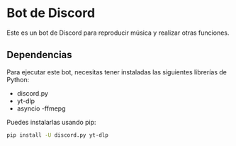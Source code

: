 # Bot de Discord

Este es un bot de Discord para reproducir música y realizar otras funciones.

## Dependencias

Para ejecutar este bot, necesitas tener instaladas las siguientes librerías de Python:

- discord.py
- yt-dlp
- asyncio
-ffmepg

Puedes instalarlas usando pip:

```bash
pip install -U discord.py yt-dlp
